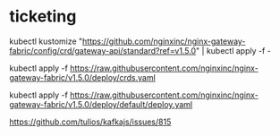 # ticketing

kubectl kustomize "https://github.com/nginxinc/nginx-gateway-fabric/config/crd/gateway-api/standard?ref=v1.5.0" | kubectl apply -f -

kubectl apply -f https://raw.githubusercontent.com/nginxinc/nginx-gateway-fabric/v1.5.0/deploy/crds.yaml

kubectl apply -f https://raw.githubusercontent.com/nginxinc/nginx-gateway-fabric/v1.5.0/deploy/default/deploy.yaml


https://github.com/tulios/kafkajs/issues/815